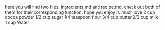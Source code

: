 here you will find two files, ingredients.md and recipe.md, check out both of them for their corresponding function.
hope you enjoy it.
much love
2 cup cocoa powder 
1/2 cup sugar 
1/4 teaspoon flour 
3/4 cup butter
2/3 cup milk 
1 cup Water

